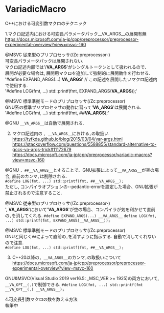 # VariadicMacro
C++における可変引数マクロのテクニック  

1.マクロ記述内における可変長パラメータパック__VA_ARGS__の展開有無  
https://docs.microsoft.com/ja-jp/cpp/preprocessor/preprocessor-experimental-overview?view=msvc-160  

  @MSVC 従来型のプリプロセッサ(/Zc:preprocessor-)  
      可変長パラメータパックは展開されない.  
      マクロ記述内部では'/__VA_ARGS__'がシングルトークンとして扱われるので、  
      展開が必要な場合は, 展開用マクロを追加して強制的に展開動作を行わせる.  
      '#define EXPAND_ARGS(...) __VA_ARGS__' // この記述を展開したいマクロ記述内で使用する.  
      '#define LOG(fmt, ...) std::printf(fmt, EXPAND_ARGS(__VA_ARGS__));'  
        
  @MSVC 標準準拠モードのプリプロセッサ(/Zc:preprocessor)  
      GNU系の標準プリプロセッサの動作に習って'__VA_ARGS__'は展開される.  
      '#define LOG(fmt, ...) std::printf(fmt, ##__VA_ARGS__);'  
        
  @GNU `__VA_ARGS__`は自動で展開される.  
        

2. マクロ記述内の `, __VA_ARGS__`における`,`の取扱い 
https://tyfkda.github.io/blog/2015/03/04/var-args.html  
https://stackoverflow.com/questions/5588855/standard-alternative-to-gccs-va-args-trick#11172679  
https://docs.microsoft.com/ja-jp/cpp/preprocessor/variadic-macros?view=msvc-160  
    
  @GNU `, ##__VA_ARGS__`とすることで、GNU拡張によって`__VA_ARGS__`が空の場合, 直前のカンマ`,`は削除される.  
    `#define LOG(fmt, ...) std::printf(fmt, ##__VA_ARGS__);`  
    ただし, コンパイラオプションの--pedantic-errorを設定した場合、GNU拡張が禁止されるので注意すること.  
    
  @MSVC 従来型のプリプロセッサ(/Zc:preprocessor-)  
    ', __VA_ARGS__'において'__VA_ARGS__'が空の場合、コンパイラが気を利かせて直前の`,`を消してくれる.
    `#define EXPAND_ARGS(...) __VA_ARGS__`
    `define LOG(fmt, ...) std::printf(fmt, EXPAND_ARGS(__VA_ARGS__));`
 
 @MSVC 標準準拠モードのプリプロセッサ(/Zc:preprocessor)  
   GNUと同じく`##`によって直前の`,`を消すように指示する. 自動で消してくれないので注意.  
   `#define LOG(fmt, ...) std::printf(fmt, ##__VA_ARGS__);`

3. C++20以降の`, __VA_ARGS__`のカンマ`,`の取扱いについて  
https://docs.microsoft.com/ja-jp/cpp/preprocessor/preprocessor-experimental-overview?view=msvc-160  

  GNU&MSVC(Visual Studio 2019 ver16.5: _MSC_VER >= 1925)の両方において, `__VA_OPT__(,)`で制御できる.
  `#define LOG(fmt, ...) std::printf(fmt __VA_OPT__(,) __VA_ARGS__);`


4.可変長引数マクロの数を数える方法   
執筆中  
